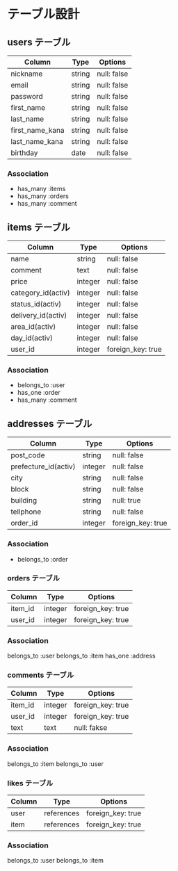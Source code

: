 # テーブル設計

## users テーブル

| Column          | Type    | Options     |
| --------------- | ------  | ----------- |
| nickname        | string  | null: false |
| email           | string  | null: false |
| password        | string  | null: false |
| first_name      | string  | null: false |
| last_name       | string  | null: false |
| first_name_kana | string  | null: false |
| last_name_kana  | string  | null: false |
| birthday        | date    | null: false |

### Association

- has_many :items
- has_many :orders
- has_many :comment


## items テーブル

| Column             | Type       | Options           |
| ------------------ | ---------- | ----------------- |
| name               | string     | null: false       |
| comment            | text       | null: false       |
| price              | integer    | null: false       |
| category_id(activ) | integer    | null: false       |
| status_id(activ)   | integer    | null: false       |
| delivery_id(activ) | integer    | null: false       |
| area_id(activ)     | integer    | null: false       |
| day_id(activ)      | integer    | null: false       |
| user_id            | integer    | foreign_key: true |


### Association

- belongs_to :user
- has_one :order
- has_many :comment

## addresses テーブル

| Column               | Type       | Options           |
| -------------------- | ---------- | ----------------- |
| post_code            | string     | null: false       |
| prefecture_id(activ) | integer    | null: false       |
| city                 | string     | null: false       |
| block                | string     | null: false       |
| building             | string     | null: true        |
| tellphone            | string     | null: false       |
| order_id             | integer    | foreign_key: true |

### Association

- belongs_to :order

### orders テーブル

| Column     | Type       | Options           |
| ---------- | ---------- | ----------------- |
| item_id    | integer    | foreign_key: true |
| user_id    | integer    | foreign_key: true |

### Association

belongs_to :user
belongs_to :item
has_one :address

### comments テーブル

| Column     | Type       | Options           |
| ---------- | ---------- | ----------------- |
| item_id    | integer    | foreign_key: true |
| user_id    | integer    | foreign_key: true |
| text       | text       | null: fakse       |


### Association

belongs_to :item
belongs_to :user

### likes テーブル

| Column     | Type          | Options           |
| ---------- | ------------- | ----------------- |
| user       | references    | foreign_key: true |
| item       | references    | foreign_key: true |


### Association

belongs_to :user
belongs_to :item